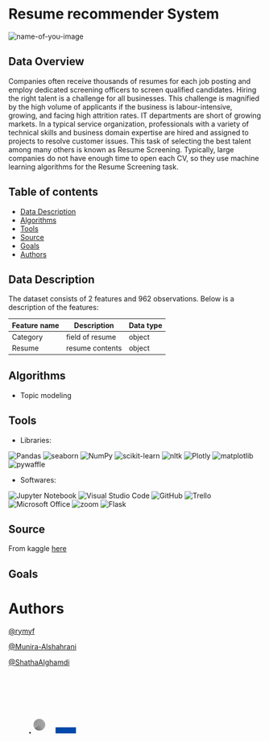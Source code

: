 # Resume recommender System 
![name-of-you-image](https://github.com/rymyf/NLP_Classification_T5/blob/main/pics/words.png?raw=true)

## Data Overview
Companies often receive thousands of resumes for each job posting and employ dedicated screening officers to screen qualified candidates.
Hiring the right talent is a challenge for all businesses. This challenge is magnified by the high volume of applicants if the business is labour-intensive, growing, and facing high attrition rates.
IT departments are short of growing markets. In a typical service organization, professionals with a variety of technical skills and business domain expertise are hired and assigned to projects to resolve customer issues. This task of selecting the best talent among many others is known as Resume Screening.
Typically, large companies do not have enough time to open each CV, so they use machine learning algorithms for the Resume Screening task.

## Table of contents
* [Data Description](#data-description)
* [Algorithms](#algorithms)
* [Tools](#tools)
* [Source](#source)
* [Goals](#mvp-goals)
* [Authors](#authors)

## Data Description
The dataset consists of 2 features and 962 observations.
Below is a description of the features: 

| Feature name  | Description   | Data type     |
| ------------- | ------------- | ------------- |
| Category       | field of resume |  object    |
| Resume       | resume contents | object       |


## Algorithms
- Topic modeling

## Tools
- Libraries: 

![Pandas](https://img.shields.io/badge/pandas-330F63??style=flat&logo=pandas&logoColor=white)
![seaborn](https://img.shields.io/badge/seaborn-%2006600.svg??style=flat&color=blue)
![NumPy](https://img.shields.io/badge/numpy-%23013243.svg??style=flat&logo=numpy&logoColor=white)
![scikit-learn](https://img.shields.io/badge/scikit--learn-%23F7931E.svg??style=flat&logo=scikit-learn&logoColor=white)
![nltk](https://img.shields.io/badge/nltk-%2006600.svg??style=flat&color=red)
![Plotly](https://img.shields.io/badge/Plotly-%233F4F75.svg??style=flat&logo=plotly&logoColor=white)
![matplotlib](https://img.shields.io/badge/matplotlib-%233F4F75.svg??style=flat&color=9cf)
![pywaffle](https://img.shields.io/badge/pywaffle-%233F4F75.svg??style=flat&color=yellow)

- Softwares: 

![Jupyter Notebook](https://img.shields.io/badge/jupyter-%23FA0F00.svg??style=flat&logo=jupyter&logoColor=white&color=orange)
![Visual Studio Code](https://img.shields.io/badge/Visual%20Studio%20Code-0078d7.svg??style=flat&logo=visual-studio-code&logoColor=white)
![GitHub](https://img.shields.io/badge/github-%23121011.svg??style=flat&logo=github&logoColor=white)
![Trello](https://img.shields.io/badge/Trello-%23026AA7.svg??style=flat&logo=Trello&logoColor=white)
![Microsoft Office](https://img.shields.io/badge/Microsoft_Office-D83B01??style=flat&logo=microsoft-office&logoColor=white)
![zoom](https://img.shields.io/badge/Zoom-2D8CFF??style=flat&logo=zoom&logoColor=white)
![Flask](https://img.shields.io/badge/flask-%23000.svg??style=flat&logo=flask&logoColor=white)

## Source
From kaggle [here](https://www.kaggle.com/gauravduttakiit/resume-dataset)

## Goals


# Authors

[@rymyf](https://github.com/rymyf)

[@Munira-Alshahrani](https://github.com/Munira-Alshahrani)

[@ShathaAlghamdi](https://github.com/ShathaAlghamdi)

<p align=”right”>
<img src="pics/logo.gif" alt="My Project GIF" width="200" height="200">
</p>
